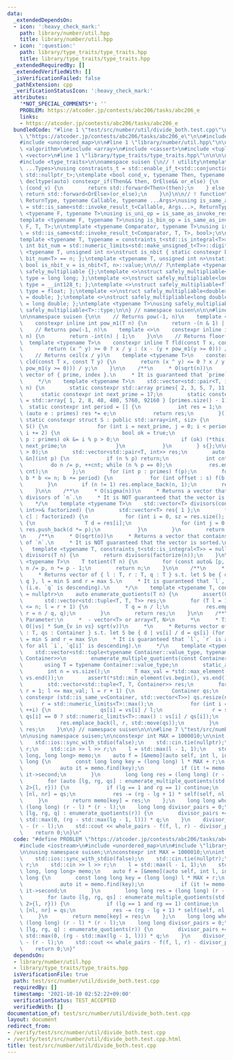 ```yaml
---
data:
  _extendedDependsOn:
  - icon: ':heavy_check_mark:'
    path: library/number/util.hpp
    title: library/number/util.hpp
  - icon: ':question:'
    path: library/type_traits/type_traits.hpp
    title: library/type_traits/type_traits.hpp
  _extendedRequiredBy: []
  _extendedVerifiedWith: []
  _isVerificationFailed: false
  _pathExtension: cpp
  _verificationStatusIcon: ':heavy_check_mark:'
  attributes:
    '*NOT_SPECIAL_COMMENTS*': ''
    PROBLEM: https://atcoder.jp/contests/abc206/tasks/abc206_e
    links:
    - https://atcoder.jp/contests/abc206/tasks/abc206_e
  bundledCode: "#line 1 \"test/src/number/util/divide_both.test.cpp\"\n#define PROBLEM\
    \ \"https://atcoder.jp/contests/abc206/tasks/abc206_e\"\n\n#include <iostream>\n\
    #include <unordered_map>\n\n#line 1 \"library/number/util.hpp\"\n\n\n\n#include\
    \ <algorithm>\n#include <array>\n#include <cassert>\n#include <tuple>\n#include\
    \ <vector>\n#line 1 \"library/type_traits/type_traits.hpp\"\n\n\n\n#include <limits>\n\
    #include <type_traits>\n\nnamespace suisen {\n// ! utility\ntemplate <typename\
    \ ...Types>\nusing constraints_t = std::enable_if_t<std::conjunction_v<Types...>,\
    \ std::nullptr_t>;\ntemplate <bool cond_v, typename Then, typename OrElse>\nconstexpr\
    \ decltype(auto) constexpr_if(Then&& then, OrElse&& or_else) {\n    if constexpr\
    \ (cond_v) {\n        return std::forward<Then>(then);\n    } else {\n       \
    \ return std::forward<OrElse>(or_else);\n    }\n}\n\n// ! function\ntemplate <typename\
    \ ReturnType, typename Callable, typename ...Args>\nusing is_same_as_invoke_result\
    \ = std::is_same<std::invoke_result_t<Callable, Args...>, ReturnType>;\ntemplate\
    \ <typename F, typename T>\nusing is_uni_op = is_same_as_invoke_result<T, F, T>;\n\
    template <typename F, typename T>\nusing is_bin_op = is_same_as_invoke_result<T,\
    \ F, T, T>;\n\ntemplate <typename Comparator, typename T>\nusing is_comparator\
    \ = std::is_same<std::invoke_result_t<Comparator, T, T>, bool>;\n\n// ! integral\n\
    template <typename T, typename = constraints_t<std::is_integral<T>>>\nconstexpr\
    \ int bit_num = std::numeric_limits<std::make_unsigned_t<T>>::digits;\ntemplate\
    \ <typename T, unsigned int n>\nstruct is_nbit { static constexpr bool value =\
    \ bit_num<T> == n; };\ntemplate <typename T, unsigned int n>\nstatic constexpr\
    \ bool is_nbit_v = is_nbit<T, n>::value;\n\n// ?\ntemplate <typename T>\nstruct\
    \ safely_multipliable {};\ntemplate <>\nstruct safely_multipliable<int> { using\
    \ type = long long; };\ntemplate <>\nstruct safely_multipliable<long long> { using\
    \ type = __int128_t; };\ntemplate <>\nstruct safely_multipliable<float> { using\
    \ type = float; };\ntemplate <>\nstruct safely_multipliable<double> { using type\
    \ = double; };\ntemplate <>\nstruct safely_multipliable<long double> { using type\
    \ = long double; };\ntemplate <typename T>\nusing safely_multipliable_t = typename\
    \ safely_multipliable<T>::type;\n\n} // namespace suisen\n\n\n#line 10 \"library/number/util.hpp\"\
    \n\nnamespace suisen {\n\n    // Returns pow(-1, n)\n    template <typename T>\n\
    \    constexpr inline int pow_m1(T n) {\n        return -(n & 1) | 1;\n    }\n\
    \    // Returns pow(-1, n)\n    template <>\n    constexpr inline int pow_m1<bool>(bool\
    \ n) {\n        return -int(n) | 1;\n    }\n\n    // Returns floor(x / y)\n  \
    \  template <typename T>\n    constexpr inline T fld(const T x, const T y) {\n\
    \        return (x ^ y) >= 0 ? x / y : (x - (y + pow_m1(y >= 0))) / y;\n    }\n\
    \    // Returns ceil(x / y)\n    template <typename T>\n    constexpr inline T\
    \ cld(const T x, const T y) {\n        return (x ^ y) <= 0 ? x / y : (x + (y +\
    \ pow_m1(y >= 0))) / y;\n    }\n\n    /**\n     * O(sqrt(n))\n     * Returns a\
    \ vector of { prime, index }.\n     * It is guaranteed that `prime` is ascending.\n\
    \     */\n    template <typename T>\n    std::vector<std::pair<T, int>> factorize(T\
    \ n) {\n        static constexpr std::array primes{ 2, 3, 5, 7, 11, 13 };\n  \
    \      static constexpr int next_prime = 17;\n        static constexpr int siz\
    \ = std::array{ 1, 2, 8, 48, 480, 5760, 92160 } [primes.size() - 1] ;\n      \
    \  static constexpr int period = [] {\n            int res = 1;\n            for\
    \ (auto e : primes) res *= e;\n            return res;\n        }();\n       \
    \ static constexpr struct S : public std::array<int, siz> {\n            constexpr\
    \ S() {\n                for (int i = next_prime, j = 0; i < period + next_prime;\
    \ i += 2) {\n                    bool ok = true;\n                    for (int\
    \ p : primes) ok &= i % p > 0;\n                    if (ok) (*this)[j++] = i -\
    \ next_prime;\n                }\n            }\n        } s{};\n\n        assert(n\
    \ > 0);\n        std::vector<std::pair<T, int>> res;\n        auto f = [&res,\
    \ &n](int p) {\n            if (n % p) return;\n            int cnt = 0;\n   \
    \         do n /= p, ++cnt; while (n % p == 0);\n            res.emplace_back(p,\
    \ cnt);\n        };\n        for (int p : primes) f(p);\n        for (T b = next_prime;\
    \ b * b <= n; b += period) {\n            for (int offset : s) f(b + offset);\n\
    \        }\n        if (n != 1) res.emplace_back(n, 1);\n        return res;\n\
    \    }\n\n    /**\n     * O(sigma(n))\n     * Returns a vector that contains all\
    \ divisors of `n`.\n     * It is NOT guaranteed that the vector is sorted.\n \
    \    */\n    template <typename T>\n    std::vector<T> divisors(const std::vector<std::pair<T,\
    \ int>>& factorized) {\n        std::vector<T> res{ 1 };\n        for (auto [p,\
    \ c] : factorized) {\n            for (int i = 0, sz = res.size(); i < sz; ++i)\
    \ {\n                T d = res[i];\n                for (int j = 0; j < c; ++j)\
    \ res.push_back(d *= p);\n            }\n        }\n        return res;\n    }\n\
    \n    /**\n     * O(sqrt(n))\n     * Returns a vector that contains all divisors\
    \ of `n`.\n     * It is NOT guaranteed that the vector is sorted.\n     */\n \
    \   template <typename T, constraints_t<std::is_integral<T>> = nullptr>\n    std::vector<T>\
    \ divisors(T n) {\n        return divisors(factorize(n));\n    }\n\n    template\
    \ <typename T>\n    T totient(T n) {\n        for (const auto& [p, _] : factorize(n))\
    \ n /= p, n *= p - 1;\n        return n;\n    }\n\n    /**\n     * O(sqrt(n)).\n\
    \     * Returns vector of { l : T, r : T, q : T } s.t. let S be { d | n / d =\
    \ q }, l = min S and r = max S.\n     * It is guaranteed that `l`, `r` is ascending\
    \ (i.e. `q` is descending).\n     */\n    template <typename T, constraints_t<std::is_integral<T>>\
    \ = nullptr>\n    auto enumerate_quotients(T n) {\n        assert(0 <= n);\n \
    \       std::vector<std::tuple<T, T, T>> res;\n        for (T l = 1, r = 1; l\
    \ <= n; l = r + 1) {\n            T q = n / l;\n            res.emplace_back(l,\
    \ r = n / q, q);\n        }\n        return res;\n    }\n\n    /**\n     * Template\
    \ Parameter:\n     *  - vector<T> or array<T, N>\n     *\n     * Time Complexity:\
    \ O(|vs| * Sum_{v in vs} sqrt(v))\n     *\n     * Returns vector of { l : T, r\
    \ : T, qs : Container } s.t. let S be { d | vs[i] / d = qs[i] (for all i) }, l\
    \ = min S and r = max S\n     * It is guaranteed that `l`, `r` is ascending (i.e.\
    \ for all `i`, `q[i]` is descending).\n     */\n    template <typename Container>\n\
    \    std::vector<std::tuple<typename Container::value_type, typename Container::value_type,\
    \ Container>>\n        enumerate_multiple_quotients(const Container& vs) {\n \
    \       using T = typename Container::value_type;\n        static_assert(std::is_integral_v<T>);\n\
    \        int n = vs.size();\n        T max_val = *std::max_element(vs.begin(),\
    \ vs.end());\n        assert(*std::min_element(vs.begin(), vs.end()) >= 0);\n\
    \        std::vector<std::tuple<T, T, Container>> res;\n        for (T l = 1,\
    \ r = 1; l <= max_val; l = r + 1) {\n            Container qs;\n            if\
    \ constexpr (std::is_same_v<Container, std::vector<T>>) qs.resize(n);\n      \
    \      r = std::numeric_limits<T>::max();\n            for (int i = 0; i < n;\
    \ ++i) {\n                qs[i] = vs[i] / l;\n                r = std::min(r,\
    \ qs[i] == 0 ? std::numeric_limits<T>::max() : vs[i] / qs[i]);\n            }\n\
    \            res.emplace_back(l, r, std::move(qs));\n        }\n        return\
    \ res;\n    }\n\n} // namespace suisen\n\n\n#line 7 \"test/src/number/util/divide_both.test.cpp\"\
    \n\nusing namespace suisen;\n\nconstexpr int MAX = 1000010;\n\nint main() {\n\
    \    std::ios::sync_with_stdio(false);\n    std::cin.tie(nullptr);\n    int l,\
    \ r;\n    std::cin >> l >> r;\n    l = std::max(l - 1, 1);\n    std::unordered_map<long\
    \ long, long long> memo;\n    auto f = [&memo](auto self, int l, int r) -> long\
    \ long {\n        const long long key = (long long) l * MAX + r;\n        {\n\
    \            auto it = memo.find(key);\n            if (it != memo.end()) return\
    \ it->second;\n        }\n        long long res = (long long) (r - l) * (r - l);\n\
    \        for (auto [lg, rg, qs] : enumerate_multiple_quotients(std::array<int,\
    \ 2>{l, r})) {\n            if (lg == 1 and rg == 1) continue;\n            auto\
    \ [nl, nr] = qs;\n            res -= (rg - lg + 1) * self(self, nl, nr);\n   \
    \     }\n        return memo[key] = res;\n    };\n    long long whole_pairs =\
    \ (long long) (r - l) * (r - l);\n    long long divisor_pairs = 0;\n    for (auto\
    \ [lg, rg, q] : enumerate_quotients(r)) {\n        divisor_pairs += (long long)\
    \ std::max(0, (rg - std::max(lg - 1, l))) * q;\n    }\n    divisor_pairs += divisor_pairs\
    \ - (r - l);\n    std::cout << whole_pairs - f(f, l, r) - divisor_pairs << std::endl;\n\
    \    return 0;\n}\n"
  code: "#define PROBLEM \"https://atcoder.jp/contests/abc206/tasks/abc206_e\"\n\n\
    #include <iostream>\n#include <unordered_map>\n\n#include \"library/number/util.hpp\"\
    \n\nusing namespace suisen;\n\nconstexpr int MAX = 1000010;\n\nint main() {\n\
    \    std::ios::sync_with_stdio(false);\n    std::cin.tie(nullptr);\n    int l,\
    \ r;\n    std::cin >> l >> r;\n    l = std::max(l - 1, 1);\n    std::unordered_map<long\
    \ long, long long> memo;\n    auto f = [&memo](auto self, int l, int r) -> long\
    \ long {\n        const long long key = (long long) l * MAX + r;\n        {\n\
    \            auto it = memo.find(key);\n            if (it != memo.end()) return\
    \ it->second;\n        }\n        long long res = (long long) (r - l) * (r - l);\n\
    \        for (auto [lg, rg, qs] : enumerate_multiple_quotients(std::array<int,\
    \ 2>{l, r})) {\n            if (lg == 1 and rg == 1) continue;\n            auto\
    \ [nl, nr] = qs;\n            res -= (rg - lg + 1) * self(self, nl, nr);\n   \
    \     }\n        return memo[key] = res;\n    };\n    long long whole_pairs =\
    \ (long long) (r - l) * (r - l);\n    long long divisor_pairs = 0;\n    for (auto\
    \ [lg, rg, q] : enumerate_quotients(r)) {\n        divisor_pairs += (long long)\
    \ std::max(0, (rg - std::max(lg - 1, l))) * q;\n    }\n    divisor_pairs += divisor_pairs\
    \ - (r - l);\n    std::cout << whole_pairs - f(f, l, r) - divisor_pairs << std::endl;\n\
    \    return 0;\n}"
  dependsOn:
  - library/number/util.hpp
  - library/type_traits/type_traits.hpp
  isVerificationFile: true
  path: test/src/number/util/divide_both.test.cpp
  requiredBy: []
  timestamp: '2021-10-10 02:52:22+09:00'
  verificationStatus: TEST_ACCEPTED
  verifiedWith: []
documentation_of: test/src/number/util/divide_both.test.cpp
layout: document
redirect_from:
- /verify/test/src/number/util/divide_both.test.cpp
- /verify/test/src/number/util/divide_both.test.cpp.html
title: test/src/number/util/divide_both.test.cpp
---
```

